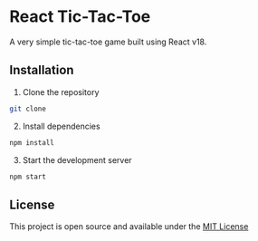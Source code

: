 # React Tic-Tac-Toe

A very simple tic-tac-toe game built using React v18.

## Installation

1. Clone the repository

```bash
git clone
```

2. Install dependencies

```bash
npm install
```

3. Start the development server

```bash
npm start
```

## License

This project is open source and available under the [MIT License](LICENSE)
